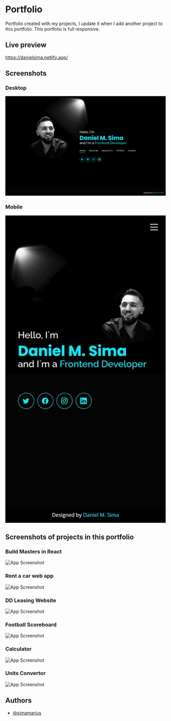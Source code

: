 
# Portfolio

Portfolio created with my projects, I update it when I add another project to this portfolio. This portfolio is full responsive.


## Live preview

https://danielsima.netlify.app/


## Screenshots

### Desktop
![App Screenshot](https://github.com/simamarius/portfolio/blob/main/danielsima.netlify.app_.png?raw=true)

### Mobile

![App Screenshot](https://github.com/simamarius/portfolio/blob/main/danielsima.netlify.app_%20(1).png?raw=true)
## Screenshots of projects in this portfolio
### Build Masters in React
![App Screenshot](https://danielsima.netlify.app/assets/img/portfolio/build-master%20(4).png)

### Rent a car web app
![App Screenshot](https://danielsima.netlify.app/assets/img/portfolio/rentappdesign.png)
### DD Leasing Website
![App Screenshot](https://danielsima.netlify.app/assets/img/portfolio/ddleasing%20(1).png)
### Football Scoreboard
![App Screenshot](https://danielsima.netlify.app/assets/img/portfolio/scoretable1.png)
### Calculator
![App Screenshot](https://danielsima.netlify.app/assets/img/portfolio/calculator.png)
### Units Convertor
![App Screenshot](https://danielsima.netlify.app/assets/img/portfolio/convert.png)

## Authors

- [@simamarius](https://www.github.com/simamarius)

